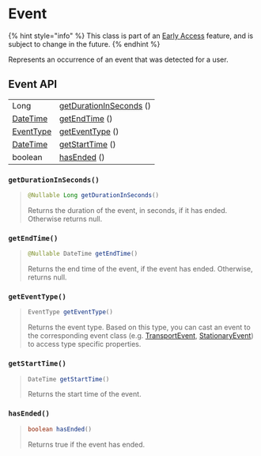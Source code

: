 # Event

{% hint style="info" %}
This class is part of an [Early Access](../../../../appendix/feature-production-readiness.md) feature, and is subject to change in the future.
{% endhint %}

Represents an occurrence of an event that was detected for a user.

## Event API

|                            |                                                    |
| -------------------------- | -------------------------------------------------- |
| Long                       | [getDurationInSeconds](./#getdurationinseconds) () |
| [DateTime](../datetime.md) | [getEndTime](./#getendtime) ()                     |
| [EventType](eventtype.md)  | [getEventType](./#geteventtype) ()                 |
| [DateTime](../datetime.md) | [getStartTime](./#getstarttime) ()                 |
| boolean                    | [hasEnded](./#hasended) ()                         |



### `getDurationInSeconds()`

> ```java
> @Nullable Long getDurationInSeconds()
> ```
>
> Returns the duration of the event, in seconds, if it has ended. Otherwise returns null.

### `getEndTime()`

> ```java
> @Nullable DateTime getEndTime()
> ```
>
> Returns the end time of the event, if the event has ended. Otherwise, returns null.

### `getEventType()`

> ```java
> EventType getEventType()
> ```
>
> Returns the event type. Based on this type, you can cast an event to the corresponding event class (e.g. [TransportEvent](transportevent.md), [StationaryEvent](stationaryevent.md)) to access type specific properties.

### `getStartTime()`

> ```java
> DateTime getStartTime()
> ```
>
> Returns the start time of the event.

### `hasEnded()`

> ```java
> boolean hasEnded()
> ```
>
> Returns true if the event has ended.
